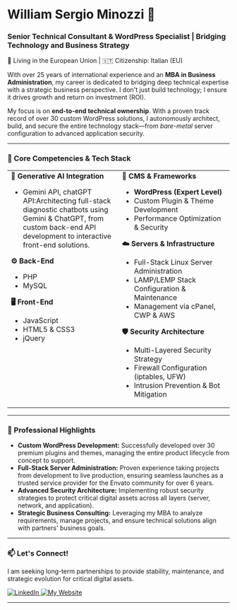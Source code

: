 # William Sergio Minozzi 👋
### Senior Technical Consultant & WordPress Specialist | Bridging Technology and Business Strategy

<p align="left">
  📍 Living in the European Union | 🇮🇹 Citizenship: Italian (EU)
</p>

With over 25 years of international experience and an **MBA in Business Administration**, my career is dedicated to bridging deep technical expertise with a strategic business perspective. I don't just build technology; I ensure it drives growth and return on investment (ROI).

My focus is on **end-to-end technical ownership**. With a proven track record of over 30 custom WordPress solutions, I autonomously architect, build, and secure the entire technology stack—from *bare-metal* server configuration to advanced application security.

---

### 🚀 Core Competencies & Tech Stack

<table>
  <tr>
    <td valign="top" width="50%">
      <strong>🤖 Generative AI Integration</strong>
      <ul>
        <li>Gemini API, chatGPT API:Architecting full-stack diagnostic chatbots using Gemini & ChatGPT, from custom back-end API development to interactive front-end solutions.</li>
      </ul>
      <strong>⚙️ Back-End</strong>
      <ul>
        <li>PHP</li>
        <li>MySQL</li>
      </ul>
      <strong>🖥️ Front-End</strong>
      <ul>
        <li>JavaScript</li>
        <li>HTML5 & CSS3</li>
        <li>jQuery</li>
      </ul>
    </td>
    <td valign="top" width="50%">
      <strong>🚀 CMS & Frameworks</strong>
      <ul>
        <li><strong>WordPress (Expert Level)</strong></li>
        <li>Custom Plugin & Theme Development</li>
        <li>Performance Optimization & Security</li>
      </ul>
      <strong>☁️ Servers & Infrastructure</strong>
      <ul>
        <li>Full-Stack Linux Server Administration</li>
        <li>LAMP/LEMP Stack Configuration & Maintenance</li>
        <li>Management via cPanel, CWP & AWS</li>
      </ul>
      <strong>🛡️ Security Architecture</strong>
      <ul>
        <li>Multi-Layered Security Strategy</li>
        <li>Firewall Configuration (iptables, UFW)</li>
        <li>Intrusion Prevention & Bot Mitigation</li>
      </ul>
    </td>
  </tr>
</table>

---

### 🎯 Professional Highlights

-   **Custom WordPress Development:** Successfully developed over 30 premium plugins and themes, managing the entire product lifecycle from concept to support.
-   **Full-Stack Server Administration:** Proven experience taking projects from development to live production, ensuring seamless launches as a trusted service provider for the Envato community for over 6 years.
-   **Advanced Security Architecture:** Implementing robust security strategies to protect critical digital assets across all layers (server, network, and application).
-   **Strategic Business Consulting:** Leveraging my MBA to analyze requirements, manage projects, and ensure technical solutions align with partners' business goals.

---




### 📫 Let's Connect!

I am seeking long-term partnerships to provide stability, maintenance, and strategic evolution for critical digital assets.

<p>
  <!-- Link do LinkedIn -->
  <a href="https://www.linkedin.com/in/sergiominozzi/" target="_blank">
    <img src="https://img.shields.io/badge/LinkedIn-0077B5?style=for-the-badge&logo=linkedin&logoColor=white" alt="LinkedIn">
  </a>
  
  <!-- ✨ NOVO LINK PARA O SITE ✨ (Lembre-se de trocar o URL) -->
  <a href="https://sergiominozzi.com" target="_blank">
    <img src="https://img.shields.io/badge/Website-4A90E2?style=for-the-badge&logo=firefox-browser&logoColor=white" alt="My Website">
  </a>
  

</p>

---


